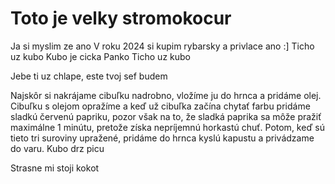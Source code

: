 # Toto je velky stromokocur

Ja si myslim ze ano
V roku 2024 si kupim rybarsky a privlace ano :]
Ticho uz kubo
Kubo je cicka
Panko
Ticho uz kubo 

Jebe ti uz chlape, este tvoj sef budem

Najskôr si nakrájame cibuľku nadrobno, vložíme ju do hrnca a pridáme olej. Cibuľku s olejom opražíme a keď už cibuľka začína chytať farbu pridáme sladkú červenú papriku, pozor však na to, že sladká paprika sa môže pražiť maximálne 1 minútu, pretože získa nepríjemnú horkastú chuť. Potom, keď sú tieto tri suroviny upražené, pridáme do hrnca kyslú kapustu a privádzame do varu.
Kubo drz picu




Strasne mi stoji kokot 

